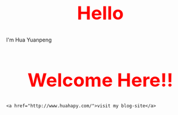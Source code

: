 <html lang="en">
<head>
    <meta charset="UTF-8">
    <title>Document</title>
    <style type="text/css">
        h1{
            text-align: center;
            font-size: 50px;
            color:red;
        }
    </style>
</head>
<body>
    <h1>Hello</h1>
    <a>I'm Hua Yuanpeng</a>
    <h1>Welcome Here!!</h1>
    
    <a href="http://www.huahapy.com/">visit my blog-site</a>
    
